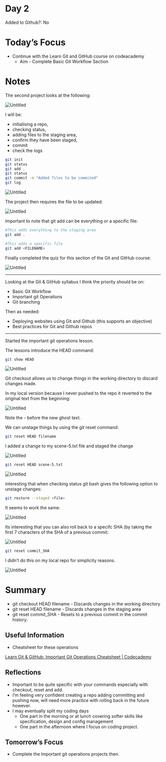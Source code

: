 # Day 2

Added to Github?: No

# Today’s Focus

- Continue with the Learn Git and GitHub course on codeacademy
    - Aim - Complete Basic Git Workflow Section

# Notes

The second project looks at the following:

![Untitled](Day%202%20a0ef418761ed47e189c81825e3a1420f/Untitled.png)

I will be:

- initialising a repo,
- checking status,
- adding files to the staging area,
- confirm they have been staged,
- commit
- check the logs

```bash
git init
git status
git add .
git status
git commit -m "Added files to be commited"
git log
```

![Untitled](Day%202%20a0ef418761ed47e189c81825e3a1420f/Untitled%201.png)

The project then requires the file to be updated:

![Untitled](Day%202%20a0ef418761ed47e189c81825e3a1420f/Untitled%202.png)

Important to note that git add can be everything or a specific file:

```bash
#This adds everything to the staging area
git add .

#This adds a specific file
git add <FILENAME>
```

Finally completed the quiz for this section of the Git and GitHub course:

![Untitled](Day%202%20a0ef418761ed47e189c81825e3a1420f/Untitled%203.png)

---

Looking at the Git & GitHub syllabus I think the priority should be on:

- Basic Git Workflow
- Important git Operations
- Git branching

Then as needed:

- Deploying websites using Git and Github (this supports an objective)
- Best practices for Git and Github repos

---

Started the important git operations lesson.

The lessons introduce the HEAD command:

```bash
git show HEAD
```

![Untitled](Day%202%20a0ef418761ed47e189c81825e3a1420f/Untitled%204.png)

Git checkout allows us to change things in the working directory to discard changes made.

In my local version because I never pushed to the repo it reverted to the original text from the beginning:

![Untitled](Day%202%20a0ef418761ed47e189c81825e3a1420f/Untitled%205.png)

Note the - before the new ghost text.

We can unstage things by using the git reset command:

```bash
git reset HEAD filename
```

I added a change to my scene-5.txt file and staged the change

![Untitled](Day%202%20a0ef418761ed47e189c81825e3a1420f/Untitled%206.png)

```bash
git reset HEAD scene-5.txt
```

![Untitled](Day%202%20a0ef418761ed47e189c81825e3a1420f/Untitled%207.png)

interesting that when checking status git bash gives the following option to unstage changes:

```bash
git restore --staged <file>
```

It seems to work the same:

![Untitled](Day%202%20a0ef418761ed47e189c81825e3a1420f/Untitled%208.png)

Its interesting that you can also roll back to a specifc SHA (by taking the first 7 characters of the SHA of a previous commit: 

![Untitled](Day%202%20a0ef418761ed47e189c81825e3a1420f/Untitled%209.png)

```bash
git reset commit_SHA
```

I didn’t do this on my local repo for simplicity reasons.

![Untitled](Day%202%20a0ef418761ed47e189c81825e3a1420f/Untitled%2010.png)

# Summary

- git checkout HEAD filename - Discards changes in the working directory
- git reset HEAD filename - Discards changes in the staging area
- git reset commit_SHA - Resets to a previous commit in the commit history.

## Useful Information

- Cheatsheet for these operations

[Learn Git & GitHub: Important Git Operations Cheatsheet | Codecademy](https://www.codecademy.com/learn/learn-git/modules/learn-git-git-backtracking-u/cheatsheet)

## Reflections

- Important to be quite specific with your commands especially with checkout, reset and add.
- I’m feeling very confident creating a repo adding committing and pushing now, will need more practice with rolling back in the future however.
- I may eventually split my coding days
    - One part in the morning or at lunch covering softer skills like specification, design and config management
    - One part in the afternoon where I focus on coding project.

## Tomorrow’s Focus

- Complete the Important git operations projects then.